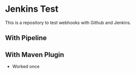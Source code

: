 # Jenkins Test
This is a repository to test webhooks with Github and Jenkins.

## With Pipeline

## With Maven Plugin
- Worked once
